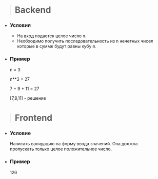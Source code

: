 > # Backend
* ### Условия
  - На вход подается целое число n. 
  - Необходимо получить последовательность из n нечетных чисел которые в сумме будут равны кубу n.
* ### Пример
  n = 3

  n**3 = 27
 
  7 + 9 + 11 = 27

  [7,9,11] - решение

> # Frontend
* ### Условие
  Написать валидацию на форму ввода значений. Она должна пропускать только целое положительное число.
* ### Пример
  126